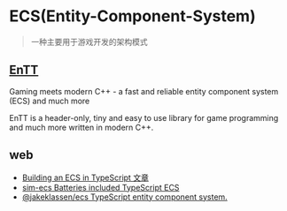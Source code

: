# ECS(Entity-Component-System)
> 一种主要用于游戏开发的架构模式

## [EnTT](https://github.com/skypjack/entt)

Gaming meets modern C++ - a fast and reliable entity component system (ECS) and much more

EnTT is a header-only, tiny and easy to use library for game programming and much more written in modern C++.

## web

- [Building an ECS in TypeScript 文章](https://maxwellforbes.com/posts/typescript-ecs-implementation/)
- [sim-ecs Batteries included TypeScript ECS](https://github.com/NSSTC/sim-ecs)
- [@jakeklassen/ecs TypeScript entity component system. ](https://github.com/jakeklassen/ecs)
